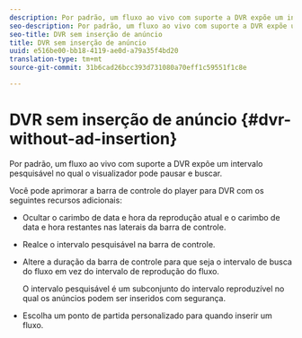 ```yaml
---
description: Por padrão, um fluxo ao vivo com suporte a DVR expõe um intervalo pesquisável no qual o visualizador pode pausar e buscar.
seo-description: Por padrão, um fluxo ao vivo com suporte a DVR expõe um intervalo pesquisável no qual o visualizador pode pausar e buscar.
seo-title: DVR sem inserção de anúncio
title: DVR sem inserção de anúncio
uuid: e516be00-bb18-4119-ae0d-a79a35f4bd20
translation-type: tm+mt
source-git-commit: 31b6cad26bcc393d731080a70eff1c59551f1c8e

---
```



# DVR sem inserção de anúncio {#dvr-without-ad-insertion}

Por padrão, um fluxo ao vivo com suporte a DVR expõe um intervalo pesquisável no qual o visualizador pode pausar e buscar.

Você pode aprimorar a barra de controle do player para DVR com os seguintes recursos adicionais:

* Ocultar o carimbo de data e hora da reprodução atual e o carimbo de data e hora restantes nas laterais da barra de controle.
* Realce o intervalo pesquisável na barra de controle.
* Altere a duração da barra de controle para que seja o intervalo de busca do fluxo em vez do intervalo de reprodução do fluxo.

   O intervalo pesquisável é um subconjunto do intervalo reproduzível no qual os anúncios podem ser inseridos com segurança.
* Escolha um ponto de partida personalizado para quando inserir um fluxo.
